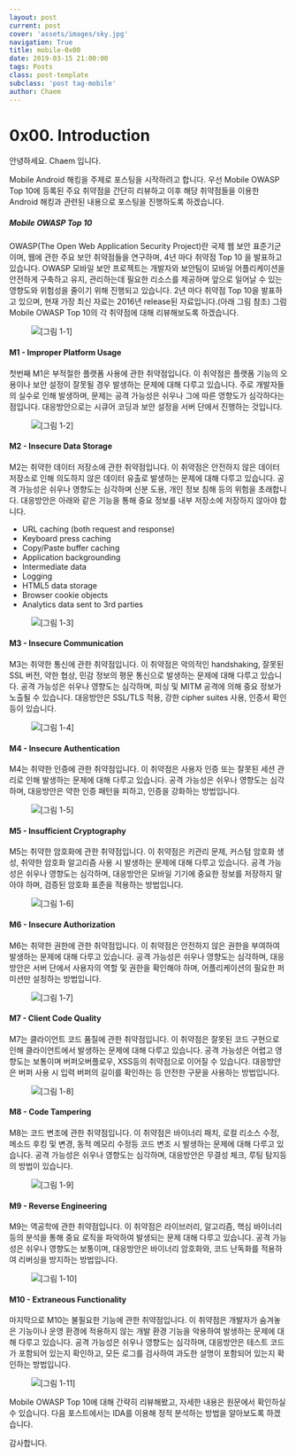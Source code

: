 ```yaml
---
layout: post
current: post
cover: 'assets/images/sky.jpg'
navigation: True
title: mobile-0x00
date: 2019-03-15 21:00:00
tags: Posts
class: post-template
subclass: 'post tag-mobile'
author: Chaem
---
```



# 0x00. Introduction 

안녕하세요. Chaem 입니다.

Mobile Android 해킹을 주제로 포스팅을 시작하려고 합니다.
우선 Mobile OWASP Top 10에 등록된  주요 취약점을 간단히 리뷰하고 이후 해당 취약점들을 이용한 Android 해킹과 관련된 내용으로 포스팅을 진행하도록 하겠습니다. 

##### Mobile OWASP Top 10
OWASP(The Open Web Application Security Project)란 국제 웹 보안 표준기군이며, 웹에 관한 주요 보안 취약점들을 연구하며, 4년 마다 취약점 Top 10 을 발표하고 있습니다. 
OWASP 모바일 보안 프로젝트는 개발자와 보안팀이 모바일 어플리케이션을 안전하게 구축하고 유지, 관리하는데 필요한 리소스를 제공하며 앞으로 일어날 수 있는 영향도와 위험성을 줄이기 위해 진행되고 있습니다. 2년 마다 취약점 Top 10을 발표하고 있으며, 현재 가장 최신 자료는 2016년 release된 자료입니다.(아래 그림 참조)
그럼 Mobile OWASP Top 10의 각 취약점에 대해 리뷰해보도록 하겠습니다.

<figure>
  <img data-action="zoom" src='{{ "/assets/images/mobile/Mobile OWASP Top10.png" | relative_url }}' alt='[그림 1-1]'>
</figure>


#### M1 - Improper Platform Usage
첫번째 M1은 부적절한 플랫폼 사용에 관한 취약점입니다. 
이 취약점은 플랫폼 기능의 오용이나 보안 설정이 잘못될 경우 발생하는 문제에 대해 다루고 있습니다.
주로 개발자들의 실수로 인해 발생하며, 문제는 공격 가능성은 쉬우나 그에 따른 영향도가 심각하다는 점입니다.
대응방안으로는 시큐어 코딩과 보안 설정을 서버 단에서 진행하는 것입니다.
<figure>
  <img data-action="zoom" src='{{ "/assets/images/mobile/M1.png" | relative_url }}' alt='[그림 1-2]'>
</figure>


#### M2 - Insecure Data Storage
M2는 취약한 데이터 저장소에 관한 취약점입니다. 
이 취약점은 안전하지 않은 데이터 저장소로 인해 의도하지 않은 데이터 유출로 발생하는 문제에 대해 다루고 있습니다. 공격 가능성은 쉬우나 영향도는 심각하며 신분 도용, 개인 정보 침해 등의 위험을 초래합니다.
대응방안은 아래와 같은 기능을 통해 중요 정보를 내부 저장소에 저장하지 않아야 합니다.

- URL caching (both request and response)
- Keyboard press caching
- Copy/Paste buffer caching
- Application backgrounding
- Intermediate data
- Logging
- HTML5 data storage
- Browser cookie objects
- Analytics data sent to 3rd parties
<figure>
  <img data-action="zoom" src='{{ "/assets/images/mobile/M3.png" | relative_url }}' alt='[그림 1-3]'>
</figure>


#### M3 - Insecure Communication
M3는 취약한 통신에 관한 취약점입니다. 이 취약점은 악의적인 handshaking, 잘못된 SSL 버전, 약한 협상, 민감 정보의 평문 통신으로 발생하는 문제에 대해 다루고 있습니다. 공격 가능성은 쉬우나 영향도는 심각하며, 피싱 및 MITM 공격에 의해 중요 정보가 노출될 수 있습니다.
대응방안은 SSL/TLS 적용, 강한 cipher suites 사용, 인증서 확인 등이 있습니다.
	
<figure>
  <img data-action="zoom" src='{{ "/assets/images/mobile/M2.png" | relative_url }}' alt='[그림 1-4]'>
</figure>


#### M4 - Insecure Authentication
M4는 취약한 인증에 관한 취약점입니다. 이 취약점은 사용자 인증 또는 잘못된 세션 관리로 인해 발생하는 문제에 대해 다루고 있습니다. 공격 가능성은 쉬우나 영향도는 심각하며, 대응방안은 약한 인증 패턴을 피하고, 인증을 강화하는 방법입니다.
	
<figure>
  <img data-action="zoom" src='{{ "/assets/images/mobile/M4.png" | relative_url }}' alt='[그림 1-5]'>
</figure>


#### M5 - Insufficient Cryptography
M5는 취약한 암호화에 관한 취약점입니다. 이 취약점은 키관리 문제, 커스텀 암호화 생성, 취약한 암호화 알고리즘 사용 시 발생하는 문제에 대해 다루고 있습니다. 공격 가능성은 쉬우나 영향도는 심각하며, 대응방안은 모바일 기기에 중요한 정보를 저장하지 말아야 하며, 검증된 암호화 표준을 적용하는 방법입니다.
	
<figure>
  <img data-action="zoom" src='{{ "/assets/images/mobile/M5.png" | relative_url }}' alt='[그림 1-6]'>
</figure>


#### M6 - Insecure Authorization
M6는 취약한 권한에 관한 취약점입니다. 이 취약점은 안전하지 않은 권한을 부여하여 발생하는 문제에 대해 다루고 있습니다. 공격 가능성은 쉬우나 영향도는 심각하며, 대응방안은 서버 단에서 사용자의 역할 및 권한을 확인해야 하며, 어플리케이션의 필요한 퍼미션만 설정하는 방법입니다.
	
<figure>
  <img data-action="zoom" src='{{ "/assets/images/mobile/M6.png" | relative_url }}' alt='[그림 1-7]'>
</figure>


#### M7 - Client Code Quality
M7는 클라이언트 코드 품질에 관한 취약점입니다. 이 취약점은 잘못된 코드 구현으로 인해 클라이언트에서 발생하는 문제에 대해 다루고 있습니다. 공격 가능성은 어렵고 영향도는 보통이며 버퍼오버플로우, XSS등의 취약점으로 이어질 수 있습니다.
대응방안은 버퍼 사용 시 입력 버퍼의 길이를 확인하는 등 안전한 구문을 사용하는 방법입니다.
	
<figure>
  <img data-action="zoom" src='{{ "/assets/images/mobile/M7.png" | relative_url }}' alt='[그림 1-8]'>
</figure>


#### M8 - Code Tampering
M8는 코드 변조에 관한 취약점입니다. 이 취약점은 바이너리 패치, 로컬 리소스 수정, 메소드 후킹 및 변경, 동적 메모리 수정등 코드 변조 시 발생하는 문제에 대해 다루고 있습니다. 공격 가능성은 쉬우나 영향도는 심각하며, 대응방안은 무결성 체크, 루팅 탐지등의 방법이 있습니다.
	
<figure>
  <img data-action="zoom" src='{{ "/assets/images/mobile/M8.png" | relative_url }}' alt='[그림 1-9]'>
</figure>


#### M9 - Reverse Engineering
M9는 역공학에 관한 취약점입니다. 이 취약점은 라이브러리, 알고리즘, 핵심 바이너리 등의 분석을 통해 중요 로직을 파악하여 발생되는 문제 대해 다루고 있습니다. 공격 가능성은 쉬우나 영향도는 보통이며,
대응방안은 바이너리 암호화와, 코드 난독화를 적용하여 리버싱을 방지하는 방법입니다.
	
<figure>
  <img data-action="zoom" src='{{ "/assets/images/mobile/M9.png" | relative_url }}' alt='[그림 1-10]'>
</figure>


#### M10 - Extraneous Functionality
마지막으로 M10는 불필요한 기능에 관한 취약점입니다. 이 취약점은 개발자가 숨겨놓은 기능이나 운영 환경에 적용하지 않는 개발 환경 기능을 악용하여 발생하는 문제에 대해 다루고 있습니다. 공격 가능성은 쉬우나 영향도는 심각하며, 대응방안은 테스트 코드가 포함되어 있는지 확인하고, 모든 로그를 검사하여 과도한 설명이 포함되어 있는지 확인하는 방법입니다.
	
<figure>
  <img data-action="zoom" src='{{ "/assets/images/mobile/M10.png" | relative_url }}' alt='[그림 1-11]'>
</figure>


Mobile OWASP Top 10에 대해 간략히 리뷰해봤고, 자세한 내용은 원문에서 확인하실 수 있습니다.
다음 포스트에서는 IDA를 이용해 정적 분석하는 방법을 알아보도록 하겠습니다.


감사합니다.

